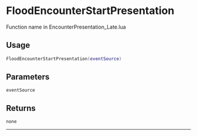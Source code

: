 # FloodEncounterStartPresentation
Function name in EncounterPresentation_Late.lua
## Usage
```lua
FloodEncounterStartPresentation(eventSource)
```
## Parameters
`eventSource`
## Returns
`none`

---